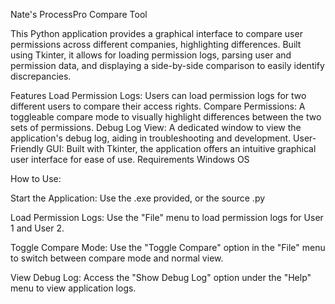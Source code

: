 Nate's ProcessPro Compare Tool

This Python application provides a graphical interface to compare user permissions across different companies, highlighting differences. Built using Tkinter, it allows for loading permission logs, parsing user and permission data, and displaying a side-by-side comparison to easily identify discrepancies.

Features
Load Permission Logs: Users can load permission logs for two different users to compare their access rights.
Compare Permissions: A toggleable compare mode to visually highlight differences between the two sets of permissions.
Debug Log View: A dedicated window to view the application's debug log, aiding in troubleshooting and development.
User-Friendly GUI: Built with Tkinter, the application offers an intuitive graphical user interface for ease of use.
Requirements
Windows OS



How to Use:

Start the Application: Use the .exe provided, or the source .py

Load Permission Logs: Use the "File" menu to load permission logs for User 1 and User 2.

Toggle Compare Mode: Use the "Toggle Compare" option in the "File" menu to switch between compare mode and normal view.

View Debug Log: Access the "Show Debug Log" option under the "Help" menu to view application logs.
